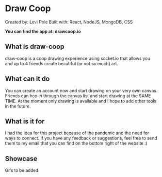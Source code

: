 # Draw Coop
Created by: Levi Pole
Built with:  React, NodeJS, MongoDB, CSS

**You can find the app at: drawcoop.io**

## What is draw-coop                                   
draw-coop is a coop drawing experience using socket.io that allows you and up to 4 friends create beautiful (or not so much) art. 

## What can it do
You can create an account now and start drawing on your very own canvas. Friends can hop in through the canvas list and start drawing at the SAME TIME. At the moment only drawing is available and I hope to add other tools in the future.

## What is it for
I had the idea for this project because of the pandemic and the need for ways to connect. If you have any feedback or suggestions, feel free to send them to my email that you can find on the bottom right of the website :) 

## Showcase
Gifs to be added
